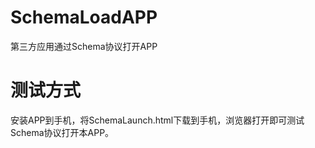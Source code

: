 # SchemaLoadAPP
第三方应用通过Schema协议打开APP

# 测试方式
安装APP到手机，将SchemaLaunch.html下载到手机，浏览器打开即可测试Schema协议打开本APP。
